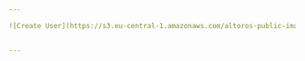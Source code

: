 ```yaml
---

![Create User](https://s3.eu-central-1.amazonaws.com/altoros-public-images/create_user.png)


---
```

